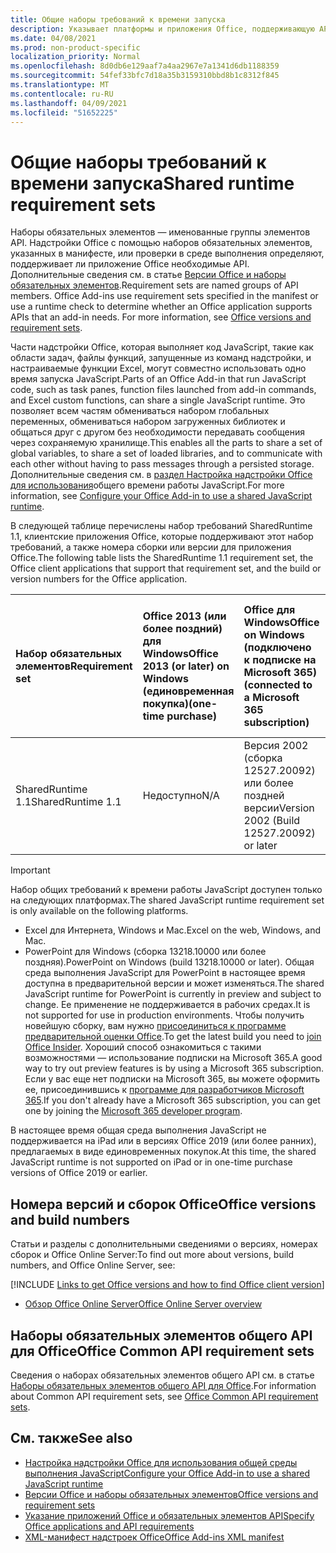 ```yaml
---
title: Общие наборы требований к времени запуска
description: Указывает платформы и приложения Office, поддерживающую API SharedRuntime.
ms.date: 04/08/2021
ms.prod: non-product-specific
localization_priority: Normal
ms.openlocfilehash: 8d0db6e129aaf7a4aa2967e7a1341d6db1188359
ms.sourcegitcommit: 54fef33bfc7d18a35b3159310bbd8b1c8312f845
ms.translationtype: MT
ms.contentlocale: ru-RU
ms.lasthandoff: 04/09/2021
ms.locfileid: "51652225"
---
```

# <a name="shared-runtime-requirement-sets"></a><span data-ttu-id="97fd9-103">Общие наборы требований к времени запуска</span><span class="sxs-lookup"><span data-stu-id="97fd9-103">Shared runtime requirement sets</span></span>

<span data-ttu-id="97fd9-p101">Наборы обязательных элементов — именованные группы элементов API. Надстройки Office с помощью наборов обязательных элементов, указанных в манифесте, или проверки в среде выполнения определяют, поддерживает ли приложение Office необходимые API. Дополнительные сведения см. в статье [Версии Office и наборы обязательных элементов](../../develop/office-versions-and-requirement-sets.md).</span><span class="sxs-lookup"><span data-stu-id="97fd9-p101">Requirement sets are named groups of API members. Office Add-ins use requirement sets specified in the manifest or use a runtime check to determine whether an Office application supports APIs that an add-in needs. For more information, see [Office versions and requirement sets](../../develop/office-versions-and-requirement-sets.md).</span></span>

<span data-ttu-id="97fd9-107">Части надстройки Office, которая выполняет код JavaScript, такие как области задач, файлы функций, запущенные из команд надстройки, и настраиваемые функции Excel, могут совместно использовать одно время запуска JavaScript.</span><span class="sxs-lookup"><span data-stu-id="97fd9-107">Parts of an Office Add-in that run JavaScript code, such as task panes, function files launched from add-in commands, and Excel custom functions, can share a single JavaScript runtime.</span></span> <span data-ttu-id="97fd9-108">Это позволяет всем частям обмениваться набором глобальных переменных, обмениваться набором загруженных библиотек и общаться друг с другом без необходимости передавать сообщения через сохраняемую хранилище.</span><span class="sxs-lookup"><span data-stu-id="97fd9-108">This enables all the parts to share a set of global variables, to share a set of loaded libraries, and to communicate with each other without having to pass messages through a persisted storage.</span></span> <span data-ttu-id="97fd9-109">Дополнительные сведения см. в [раздел Настройка надстройки Office для использования](../../develop/configure-your-add-in-to-use-a-shared-runtime.md)общего времени работы JavaScript.</span><span class="sxs-lookup"><span data-stu-id="97fd9-109">For more information, see [Configure your Office Add-in to use a shared JavaScript runtime](../../develop/configure-your-add-in-to-use-a-shared-runtime.md).</span></span>

<span data-ttu-id="97fd9-110">В следующей таблице перечислены набор требований SharedRuntime 1.1, клиентские приложения Office, которые поддерживают этот набор требований, а также номера сборки или версии для приложения Office.</span><span class="sxs-lookup"><span data-stu-id="97fd9-110">The following table lists the SharedRuntime 1.1 requirement set, the Office client applications that support that requirement set, and the build or version numbers for the Office application.</span></span>

|  <span data-ttu-id="97fd9-111">Набор обязательных элементов</span><span class="sxs-lookup"><span data-stu-id="97fd9-111">Requirement set</span></span>  |  <span data-ttu-id="97fd9-112">Office 2013 (или более поздний) для Windows</span><span class="sxs-lookup"><span data-stu-id="97fd9-112">Office 2013 (or later) on Windows</span></span><br><span data-ttu-id="97fd9-113">(единовременная покупка)</span><span class="sxs-lookup"><span data-stu-id="97fd9-113">(one-time purchase)</span></span> | <span data-ttu-id="97fd9-114">Office для Windows</span><span class="sxs-lookup"><span data-stu-id="97fd9-114">Office on Windows</span></span><br><span data-ttu-id="97fd9-115">(подключено к подписке на Microsoft 365)</span><span class="sxs-lookup"><span data-stu-id="97fd9-115">(connected to a Microsoft 365 subscription)</span></span>   |  <span data-ttu-id="97fd9-116">Office для iPad</span><span class="sxs-lookup"><span data-stu-id="97fd9-116">Office on iPad</span></span><br><span data-ttu-id="97fd9-117">(подключено к подписке на Microsoft 365)</span><span class="sxs-lookup"><span data-stu-id="97fd9-117">(connected to a Microsoft 365 subscription)</span></span>  |  <span data-ttu-id="97fd9-118">Office для Mac</span><span class="sxs-lookup"><span data-stu-id="97fd9-118">Office on Mac</span></span><br><span data-ttu-id="97fd9-119">(подключено к подписке на Microsoft 365)</span><span class="sxs-lookup"><span data-stu-id="97fd9-119">(connected to a Microsoft 365 subscription)</span></span>  | <span data-ttu-id="97fd9-120">Office в Интернете</span><span class="sxs-lookup"><span data-stu-id="97fd9-120">Office on the web</span></span>  | <span data-ttu-id="97fd9-121">Office Online Server</span><span class="sxs-lookup"><span data-stu-id="97fd9-121">Office Online Server</span></span> |
|:-----|:-----|:-----|:-----|:-----|:-----|:-----|
| <span data-ttu-id="97fd9-122">SharedRuntime 1.1</span><span class="sxs-lookup"><span data-stu-id="97fd9-122">SharedRuntime 1.1</span></span>  | <span data-ttu-id="97fd9-123">Недоступно</span><span class="sxs-lookup"><span data-stu-id="97fd9-123">N/A</span></span> | <span data-ttu-id="97fd9-124">Версия 2002 (сборка 12527.20092) или более поздней версии</span><span class="sxs-lookup"><span data-stu-id="97fd9-124">Version 2002 (Build 12527.20092) or later</span></span> | <span data-ttu-id="97fd9-125">Недоступно</span><span class="sxs-lookup"><span data-stu-id="97fd9-125">N/A</span></span> | <span data-ttu-id="97fd9-126">16.35 или более поздняя</span><span class="sxs-lookup"><span data-stu-id="97fd9-126">16.35 or later</span></span> | <span data-ttu-id="97fd9-127">Февраль 2020 г.</span><span class="sxs-lookup"><span data-stu-id="97fd9-127">February 2020</span></span> | <span data-ttu-id="97fd9-128">Недоступно</span><span class="sxs-lookup"><span data-stu-id="97fd9-128">N/A</span></span> |

> [!IMPORTANT]
> <span data-ttu-id="97fd9-129">Набор общих требований к времени работы JavaScript доступен только на следующих платформах.</span><span class="sxs-lookup"><span data-stu-id="97fd9-129">The shared JavaScript runtime requirement set is only available on the following platforms.</span></span>
>
> - <span data-ttu-id="97fd9-130">Excel для Интернета, Windows и Mac.</span><span class="sxs-lookup"><span data-stu-id="97fd9-130">Excel on the web, Windows, and Mac.</span></span>
> - <span data-ttu-id="97fd9-131">PowerPoint для Windows (сборка 13218.10000 или более поздняя).</span><span class="sxs-lookup"><span data-stu-id="97fd9-131">PowerPoint on Windows (build 13218.10000 or later).</span></span> <span data-ttu-id="97fd9-132">Общая среда выполнения JavaScript для PowerPoint в настоящее время доступна в предварительной версии и может изменяться.</span><span class="sxs-lookup"><span data-stu-id="97fd9-132">The shared JavaScript runtime for PowerPoint is currently in preview and subject to change.</span></span> <span data-ttu-id="97fd9-133">Ее применение не поддерживается в рабочих средах.</span><span class="sxs-lookup"><span data-stu-id="97fd9-133">It is not supported for use in production environments.</span></span> <span data-ttu-id="97fd9-134">Чтобы получить новейшую сборку, вам нужно [присоединиться к программе предварительной оценки Office](https://insider.office.com/join).</span><span class="sxs-lookup"><span data-stu-id="97fd9-134">To get the latest build you need to [join Office Insider](https://insider.office.com/join).</span></span> <span data-ttu-id="97fd9-135">Хороший способ ознакомиться с такими возможностями — использование подписки на Microsoft 365.</span><span class="sxs-lookup"><span data-stu-id="97fd9-135">A good way to try out preview features is by using a Microsoft 365 subscription.</span></span> <span data-ttu-id="97fd9-136">Если у вас еще нет подписки на Microsoft 365, вы можете оформить ее, присоединившись к [программе для разработчиков Microsoft 365](https://developer.microsoft.com/office/dev-program).</span><span class="sxs-lookup"><span data-stu-id="97fd9-136">If you don't already have a Microsoft 365 subscription, you can get one by joining the [Microsoft 365 developer program](https://developer.microsoft.com/office/dev-program).</span></span>
>
> <span data-ttu-id="97fd9-137">В настоящее время общая среда выполнения JavaScript не поддерживается на iPad или в версиях Office 2019 (или более ранних), предлагаемых в виде единовременных покупок.</span><span class="sxs-lookup"><span data-stu-id="97fd9-137">At this time, the shared JavaScript runtime is not supported on iPad or in one-time purchase versions of Office 2019 or earlier.</span></span>

## <a name="office-versions-and-build-numbers"></a><span data-ttu-id="97fd9-138">Номера версий и сборок Office</span><span class="sxs-lookup"><span data-stu-id="97fd9-138">Office versions and build numbers</span></span>

<span data-ttu-id="97fd9-139">Статьи и разделы с дополнительными сведениями о версиях, номерах сборок и Office Online Server:</span><span class="sxs-lookup"><span data-stu-id="97fd9-139">To find out more about versions, build numbers, and Office Online Server, see:</span></span>

[!INCLUDE [Links to get Office versions and how to find Office client version](../../includes/links-get-office-versions-builds.md)]
- [<span data-ttu-id="97fd9-140">Обзор Office Online Server</span><span class="sxs-lookup"><span data-stu-id="97fd9-140">Office Online Server overview</span></span>](/officeonlineserver/office-online-server-overview)

## <a name="office-common-api-requirement-sets"></a><span data-ttu-id="97fd9-141">Наборы обязательных элементов общего API для Office</span><span class="sxs-lookup"><span data-stu-id="97fd9-141">Office Common API requirement sets</span></span>

<span data-ttu-id="97fd9-142">Сведения о наборах обязательных элементов общего API см. в статье [Наборы обязательных элементов общего API для Office](office-add-in-requirement-sets.md).</span><span class="sxs-lookup"><span data-stu-id="97fd9-142">For information about Common API requirement sets, see [Office Common API requirement sets](office-add-in-requirement-sets.md).</span></span>

## <a name="see-also"></a><span data-ttu-id="97fd9-143">См. также</span><span class="sxs-lookup"><span data-stu-id="97fd9-143">See also</span></span>

- [<span data-ttu-id="97fd9-144">Настройка надстройки Office для использования общей среды выполнения JavaScript</span><span class="sxs-lookup"><span data-stu-id="97fd9-144">Configure your Office Add-in to use a shared JavaScript runtime</span></span>](../../develop/configure-your-add-in-to-use-a-shared-runtime.md)
- [<span data-ttu-id="97fd9-145">Версии Office и наборы обязательных элементов</span><span class="sxs-lookup"><span data-stu-id="97fd9-145">Office versions and requirement sets</span></span>](../../develop/office-versions-and-requirement-sets.md)
- [<span data-ttu-id="97fd9-146">Указание приложений Office и обязательных элементов API</span><span class="sxs-lookup"><span data-stu-id="97fd9-146">Specify Office applications and API requirements</span></span>](../../develop/specify-office-hosts-and-api-requirements.md)
- [<span data-ttu-id="97fd9-147">XML-манифест надстроек Office</span><span class="sxs-lookup"><span data-stu-id="97fd9-147">Office Add-ins XML manifest</span></span>](../../develop/add-in-manifests.md)
